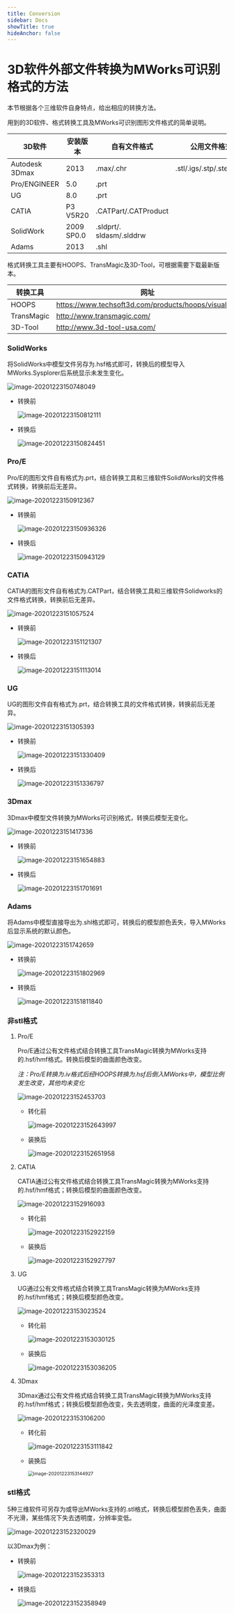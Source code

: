```yaml
---
title: Conversion
sidebar: Docs
showTitle: true
hideAnchor: false
---
```

# 3D软件外部文件转换为MWorks可识别格式的方法

本节根据各个三维软件自身特点，给出相应的转换方法。

用到的3D软件、格式转换工具及MWorks可识别图形文件格式的简单说明。

| **3D软件**      | **安装版本** | **自有文件格式**         | **公用文件格式**          |
| --------------- | ------------ | ------------------------ | ------------------------- |
| Autodesk  3Dmax | 2013         | .max/.chr                | .stl/.igs/.stp/.step/.obj |
| Pro/ENGINEER    | 5.0          | .prt                     |                           |
| UG              | 8.0          | .prt                     |                           |
| CATIA           | P3  V5R20    | .CATPart/.CATProduct     |                           |
| SolidWork       | 2009  SP0.0  | .sldprt/. sldasm/.slddrw |                           |
| Adams           | 2013         | .shl                     |                           |

格式转换工具主要有HOOPS、TransMagic及3D-Tool，可根据需要下载最新版本。

| **转换工具** | **网址**                                             |
| ------------ | ---------------------------------------------------- |
| HOOPS        | https://www.techsoft3d.com/products/hoops/visualize/ |
| TransMagic   | http://www.transmagic.com/                           |
| 3D-Tool      | http://www.3d-tool-usa.com/                          |

 ### SolidWorks

将SolidWorks中模型文件另存为.hsf格式即可，转换后的模型导入MWorks.Sysplorer后系统显示未发生变化。

![image-20201223150748049](Conversion.assets/image-20201223150748049.png)

- 转换前

  ![image-20201223150812111](Conversion.assets/image-20201223150812111.png)

- 转换后

  ![image-20201223150824451](Conversion.assets/image-20201223150824451.png)

### Pro/E

Pro/E的图形文件自有格式为.prt，结合转换工具和三维软件SolidWorks的文件格式转换，转换前后无差异。

![image-20201223150912367](Conversion.assets/image-20201223150912367.png)

- 转换前

  ![image-20201223150936326](Conversion.assets/image-20201223150936326.png)

- 转换后

  ![image-20201223150943129](Conversion.assets/image-20201223150943129.png)

### CATIA

CATIA的图形文件自有格式为.CATPart，结合转换工具和三维软件Solidworks的文件格式转换，转换前后无差异。

![image-20201223151057524](Conversion.assets/image-20201223151057524.png)

- 转换前

  ![image-20201223151121307](Conversion.assets/image-20201223151121307.png)

- 转换后

  ![image-20201223151113014](Conversion.assets/image-20201223151113014.png)

### UG

UG的图形文件自有格式为.prt，结合转换工具的文件格式转换，转换前后无差异。

![image-20201223151305393](Conversion.assets/image-20201223151305393.png)

- 转换前

  ![image-20201223151330409](Conversion.assets/image-20201223151330409.png)

- 转换后

  ![image-20201223151336797](Conversion.assets/image-20201223151336797.png)

### 3Dmax

3Dmax中模型文件转换为MWorks可识别格式，转换后模型无变化。

![image-20201223151417336](Conversion.assets/image-20201223151417336.png)

  - 转换前

    ![image-20201223151654883](Conversion.assets/image-20201223151654883.png)

- 转换后

  ![image-20201223151701691](Conversion.assets/image-20201223151701691.png)

### Adams

  将Adams中模型直接导出为.shl格式即可，转换后的模型颜色丢失，导入MWorks后显示系统的默认颜色。

![image-20201223151742659](Conversion.assets/image-20201223151742659.png)

  - 转换前

    ![image-20201223151802969](Conversion.assets/image-20201223151802969.png)

- 转换后

  ![image-20201223151811840](Conversion.assets/image-20201223151811840.png)

### 非stl格式

1. Pro/E

   Pro/E通过公有文件格式结合转换工具TransMagic转换为MWorks支持的.hsf/hmf格式。转换后模型的曲面颜色改变。

   *注：Pro/E转换为.iv格式后经HOOPS转换为.hsf后倒入MWorks中，模型比例发生改变，其他均未变化*

   ![image-20201223152453703](Conversion.assets/image-20201223152453703.png)

   

   - 转化前

     ![image-20201223152643997](Conversion.assets/image-20201223152643997.png)

   - 装换后
   
     ![image-20201223152651958](Conversion.assets/image-20201223152651958.png)
     

2. CATIA

   CATIA通过公有文件格式结合转换工具TransMagic转换为MWorks支持的.hsf/hmf格式；转换后模型的曲面颜色改变。

   ![image-20201223152916093](Conversion.assets/image-20201223152916093.png)

   

   - 转化前

     ![image-20201223152922159](Conversion.assets/image-20201223152922159.png)

   - 装换后

     ![image-20201223152927797](Conversion.assets/image-20201223152927797.png)
   
2. UG

   UG通过公有文件格式结合转换工具TransMagic转换为MWorks支持的.hsf/hmf格式；转换后模型颜色改变。

   ![image-20201223153023524](Conversion.assets/image-20201223153023524.png)

   

   - 转化前

     ![image-20201223153030125](Conversion.assets/image-20201223153030125.png)

   - 装换后

     ![image-20201223153036205](Conversion.assets/image-20201223153036205.png)
   
2. 3Dmax

   3Dmax通过公有文件格式结合转换工具TransMagic转换为MWorks支持的.hsf/hmf格式；转换后模型颜色改变，失去透明度，曲面的光泽度变差。

   ![image-20201223153106200](Conversion.assets/image-20201223153106200.png)

   

   - 转化前

     ![image-20201223153111842](Conversion.assets/image-20201223153111842.png)

   - 装换后

     <img src="Conversion.assets/image-20201223153144927.png" alt="image-20201223153144927" style="zoom:75%;" />

### stl格式

5种三维软件可另存为或导出MWorks支持的.stl格式，转换后模型颜色丢失，曲面不光滑，某些情况下失去透明度，分辨率变低。

![image-20201223152320029](Conversion.assets/image-20201223152320029.png)

以3Dmax为例：

  - 转换前

    ![image-20201223152353313](Conversion.assets/image-20201223152353313.png)

- 转换后

  ![image-20201223152358949](Conversion.assets/image-20201223152358949.png)